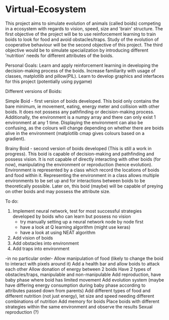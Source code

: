 # Virtual-Ecosystem

This project aims to simulate evolution of animals (called boids) competing in a ecosystem with regards to vision, speed, size and 'brain' structure. The first objective of the project will be to use reinforcement learning to train boids to look for food and avoid obstacles/traps. Study of the evolution of cooperative behaviour will be the second objective of this project. The third objective would be to simulate specialization by introducing different 'nutrition' needs for different attributes of the boids.

Personal Goals:
Learn and apply reinforcement learning in developing the decision-making process of the boids.
Increase familiarity with usage of classes, matplotlib and pillow(PIL).
Learn to develop graphics and interfaces for this project (potentially using pygame)

Different versions of Boids:

Simple Boid - first version of boids developed. This boid only contains the bare minimum, ie movement, eating, energy meter and collision with other boids. It does not possess any pathfinding or decision-making process. Additionally, the environment is a numpy array and there can only exist 1 environment at any 1 time. Displaying the environment can also be confusing, as the colours will change depending on whether there are boids alive in the environment (matplotlib cmap gives colours based on a gradient). 

Brainy Boid - second version of boids developed (This is still a work in progress). This boid is capable of decision-making and pathfinding and possess vision. It is not capable of directly interacting with other boids (for now), manipulating the environment or reproduction (hence evolution). Environment is represented by a class which record the locations of boids and food within it. Representing the environment in a class allows multiple environments to be set up and for interactions between boids to be theoretically possible. Later on, this boid (maybe) will be capable of preying on other boids and may possess the attribute size.

To do:
1. Implement neural network, test for most successful strategies developed by boids who can learn but possess no vision
    - try manually setting up a neural network node by node first
    - have a look at Q learning algorithm (might use keras)
    - have a look at using NEAT algorithm
2. Add vision of boids
3. Add obstacles into environment
4. Add traps into environment

-in no particular order-
Allow manipulation of food (likely to change the boid to interact with pixels around it)
Add a health bar and allow boids to attack each other
Allow donation of energy between 2 boids
Have 2 types of obstacles/traps, manipulable and non-manipulable 
Add reproduction, have baby phase where boid has limited movement
Add evolution system (maybe have differing energy consumption during baby phase according to attributes passed down from parents)
Add different types of food and different nutrition (not just energy), let size and speed needing different combinations of nutrition
Add memory for boids
Place boids with different strategies within the same environment and observe the results
Sexual reproduction (?)
